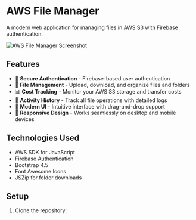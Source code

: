 # AWS File Manager

A modern web application for managing files in AWS S3 with Firebase authentication.

![AWS File Manager Screenshot](src/screenshot.png)

## Features

- 🔐 **Secure Authentication** - Firebase-based user authentication
- 📁 **File Management** - Upload, download, and organize files and folders
- 📊 **Cost Tracking** - Monitor your AWS S3 storage and transfer costs
- 📜 **Activity History** - Track all file operations with detailed logs
- 💫 **Modern UI** - Intuitive interface with drag-and-drop support
- 📱 **Responsive Design** - Works seamlessly on desktop and mobile devices

## Technologies Used

- AWS SDK for JavaScript
- Firebase Authentication
- Bootstrap 4.5
- Font Awesome Icons
- JSZip for folder downloads

## Setup

1. Clone the repository:

